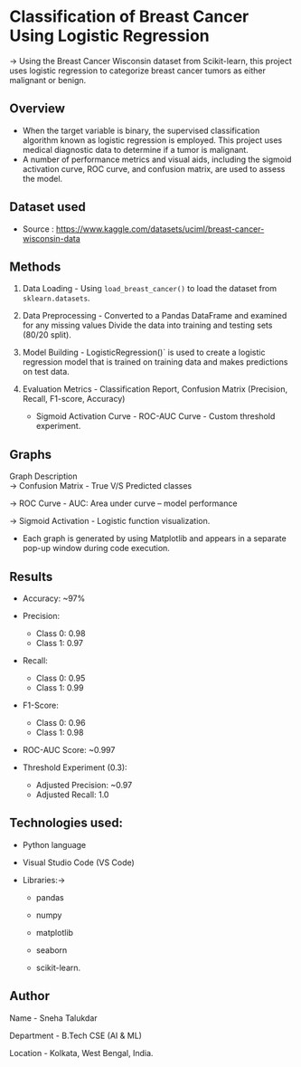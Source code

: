 # Classification of Breast Cancer Using Logistic Regression
-> Using the Breast Cancer Wisconsin dataset from Scikit-learn, this project uses logistic regression to categorize breast cancer tumors as either malignant or benign.



## Overview

- When the target variable is binary, the supervised classification algorithm known as logistic regression is employed. This project uses medical diagnostic data to determine if a tumor is malignant. 
- A number of performance metrics and visual aids, including the sigmoid activation curve, ROC curve, and confusion matrix, are used to assess the model.

##  Dataset used

- Source : https://www.kaggle.com/datasets/uciml/breast-cancer-wisconsin-data


## Methods

1. Data Loading - Using `load_breast_cancer()` to load the dataset from `sklearn.datasets`.

2. Data Preprocessing - Converted to a Pandas DataFrame and examined for any missing values
   Divide the data into training and testing sets (80/20 split).

3. Model Building - LogisticRegression()` is used to create a logistic regression model that is trained on training data and makes predictions on test data.

4. Evaluation Metrics -  Classification Report, Confusion Matrix (Precision, Recall, F1-score, Accuracy)
   - Sigmoid Activation Curve - ROC-AUC Curve - Custom threshold experiment.


 ##  Graphs

 Graph                      Description  
 -> Confusion Matrix   -    True V/S Predicted classes
               
 -> ROC Curve          -    AUC: Area under curve – model performance

 -> Sigmoid Activation -    Logistic function visualization.
         

- Each graph is generated by using Matplotlib and appears in a separate pop-up window during code execution.



##  Results

- Accuracy: ~97%

- Precision:
  - Class 0: 0.98
  - Class 1: 0.97

- Recall:
  - Class 0: 0.95
  - Class 1: 0.99

- F1-Score:
  - Class 0: 0.96
  - Class 1: 0.98

- ROC-AUC Score: ~0.997

- Threshold Experiment (0.3):
  - Adjusted Precision: ~0.97
  - Adjusted Recall: 1.0


## Technologies used:

- Python language

- Visual Studio Code (VS Code)

- Libraries:->

  - pandas

  - numpy

  - matplotlib

  - seaborn

  - scikit-learn.

## Author 
Name - Sneha Talukdar

Department - B.Tech CSE (AI & ML)

Location - Kolkata, West Bengal, India.




